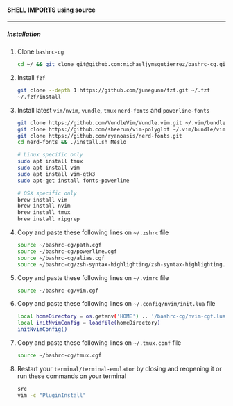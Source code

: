#### SHELL IMPORTS using source
---

##### Installation
1. Clone `bashrc-cg`

    ```bash
    cd ~/ && git clone git@github.com:michaeljymsgutierrez/bashrc-cg.git
    ```
2. Install `fzf`

    ```bash
    git clone --depth 1 https://github.com/junegunn/fzf.git ~/.fzf
    ~/.fzf/install
    ```
3. Install latest `vim/nvim`, `vundle`, `tmux` `nerd-fonts` and  `powerline-fonts`

    ```bash
    git clone https://github.com/VundleVim/Vundle.vim.git ~/.vim/bundle/Vundle.vim
    git clone https://github.com/sheerun/vim-polyglot ~/.vim/bundle/vim-polyglot
    git clone https://github.com/ryanoasis/nerd-fonts.git
    cd nerd-fonts && ./install.sh Meslo

    # Linux specific only
    sudo apt install tmux
    sudo apt install vim
    sudo apt install vim-gtk3
    sudo apt-get install fonts-powerline

    # OSX specific only
    brew install vim
    brew install nvim
    brew install tmux
    brew install ripgrep
    ```
4. Copy and paste these following lines on `~/.zshrc` file

    ```bash
    source ~/bashrc-cg/path.cgf
    source ~/bashrc-cg/powerline.cgf
    source ~/bashrc-cg/alias.cgf
    source ~/bashrc-cg/zsh-syntax-highlighting/zsh-syntax-highlighting.zsh
    ```
5. Copy and paste these following lines on `~/.vimrc` file

    ```bash
    source ~/bashrc-cg/vim.cgf
    ```
6. Copy and paste these following lines on `~/.config/nvim/init.lua` file

    ```bash
    local homeDirectory = os.getenv('HOME') .. '/bashrc-cg/nvim-cgf.lua'
    local initNvimConfig = loadfile(homeDirectory)
    initNvimConfig()
    ```
7. Copy and paste these following lines on `~/.tmux.conf` file

    ```bash
    source ~/bashrc-cg/tmux.cgf
    ```
8. Restart your `terminal/terminal-emulator` by closing and reopening it or
    run these commands on your terminal

    ```bash
    src
    vim -c "PluginInstall"
    ```
